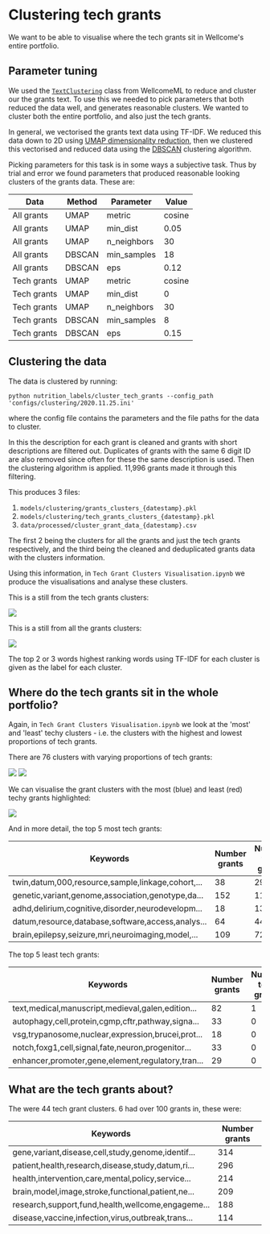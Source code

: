 # Clustering tech grants

We want to be able to visualise where the tech grants sit in Wellcome's entire portfolio.

## Parameter tuning

We used the [`TextClustering`](https://github.com/wellcometrust/WellcomeML/blob/master/wellcomeml/ml/clustering.py) class from WellcomeML to reduce and cluster our the grants text. To use this we needed to pick parameters that both reduced the data well, and generates reasonable clusters. We wanted to cluster both the entire portfolio, and also just the tech grants.

In general, we vectorised the grants text data using TF-IDF. We reduced this data down to 2D using [UMAP dimensionality reduction](https://umap-learn.readthedocs.io/en/latest/), then we clustered this vectorised and reduced data using the [DBSCAN](https://en.wikipedia.org/wiki/DBSCAN) clustering algorithm.

Picking parameters for this task is in some ways a subjective task. Thus by trial and error we found parameters that produced reasonable looking clusters of the grants data. These are:

| Data | Method | Parameter | Value |
| --- |---|---|---|
| All grants | UMAP | metric | cosine |
| All grants | UMAP | min_dist | 0.05 |
| All grants | UMAP | n_neighbors | 30 |
| All grants | DBSCAN | min_samples | 18 |
| All grants | DBSCAN | eps | 0.12 |
| Tech grants | UMAP | metric | cosine |
| Tech grants | UMAP | min_dist | 0 |
| Tech grants | UMAP | n_neighbors | 30 |
| Tech grants | DBSCAN | min_samples | 8 |
| Tech grants | DBSCAN | eps | 0.15 |

## Clustering the data

The data is clustered by running:
```
python nutrition_labels/cluster_tech_grants --config_path 'configs/clustering/2020.11.25.ini'
```
where the config file contains the parameters and the file paths for the data to cluster.

In this the description for each grant is cleaned and grants with short descriptions are filtered out. Duplicates of grants with the same 6 digit ID are also removed since often for these the same description is used. Then the clustering algorithm is applied. 11,996 grants made it through this filtering.

This produces 3 files:
1. `models/clustering/grants_clusters_{datestamp}.pkl`
2. `models/clustering/tech_grants_clusters_{datestamp}.pkl`
3. `data/processed/cluster_grant_data_{datestamp}.csv`

The first 2 being the clusters for all the grants and just the tech grants respectively, and the third being the cleaned and deduplicated grants data with the clusters information.

Using this information, in `Tech Grant Clusters Visualisation.ipynb` we produce the visualisations and analyse these clusters.

This is a still from the tech grants clusters:

![](figures/tech_grant_clusters_201125.png)

This is a still from all the grants clusters:

![](figures/cluster_79_201125_darker.png)

The top 2 or 3 words highest ranking words using TF-IDF for each cluster is given as the label for each cluster.

## Where do the tech grants sit in the whole portfolio?

Again, in `Tech Grant Clusters Visualisation.ipynb` we look at the 'most' and 'least' techy clusters - i.e. the clusters with the highest and lowest proportions of tech grants.

There are 76 clusters with varying proportions of tech grants:

![](figures/prop_tech_grants_each_cluster.png)
![](figures/num_grants_each_cluster.png)

We can visualise the grant clusters with the most (blue) and least (red) techy grants highlighted:

![](figures/most_least_tech_grant_clusters_201125.png)

And in more detail, the top 5 most tech grants:

| Keywords | Number grants 	| Number tech grants 	| Proportion tech grants 	|
|-	|-	|-	|-	|
| twin,datum,000,resource,sample,linkage,cohort,... 	| 38 	| 29 	| 0.763 	|
| genetic,variant,genome,association,genotype,da... 	| 152 	| 113 	| 0.743 	|
| adhd,delirium,cognitive,disorder,neurodevelopm... 	| 18 	| 13 	| 0.722 	|
| datum,resource,database,software,access,analys... 	| 64 	| 44 	| 0.688 	|
| brain,epilepsy,seizure,mri,neuroimaging,model,... 	| 109 	| 72 	| 0.661 	|

The top 5 least tech grants:

| Keywords  | Number grants 	| Number tech grants 	| Proportion tech grants 	|
|-	|-	|-	|-	|
| text,medical,manuscript,medieval,galen,edition... 	| 82 	| 1 	| 0.012 	|
| autophagy,cell,protein,cgmp,cftr,pathway,signa... 	| 33 	| 0 	| 0 	|
| vsg,trypanosome,nuclear,expression,brucei,prot... 	| 18 	| 0 	| 0	|
| notch,foxg1,cell,signal,fate,neuron,progenitor... 	| 33 	| 0 	| 0 	|
| enhancer,promoter,gene,element,regulatory,tran... 	| 29 	| 0 	| 0 	|

## What are the tech grants about?

The were 44 tech grant clusters. 6 had over 100 grants in, these were:

| Keywords | Number grants 	|
|-	|-	|
| gene,variant,disease,cell,study,genome,identif... 	| 314 	|
| patient,health,research,disease,study,datum,ri... 	| 296 	|
| health,intervention,care,mental,policy,service... 	| 214 	|
| brain,model,image,stroke,functional,patient,ne... 	| 209 	|
| research,support,fund,health,wellcome,engageme... 	| 188 	|
| disease,vaccine,infection,virus,outbreak,trans... 	| 114 	|

